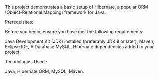 This project demonstrates a basic setup of Hibernate, a popular ORM (Object-Relational Mapping) framework for Java.

Prerequisites:

Before you begin, ensure you have met the following requirements:

Java Development Kit (JDK) installed (preferably JDK 8 or later),
Maven,
Eclipse IDE,
A Database MySQL,
Hibernate dependencies added to your project.

Technologies Used :

Java,
Hibernate ORM,
MySQL,
Maven.
